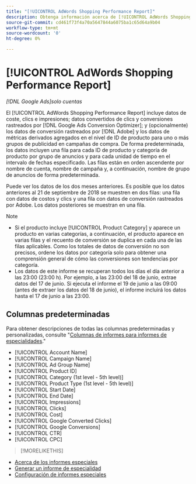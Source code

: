 ```yaml
---
title: "[!UICONTROL AdWords Shopping Performance Report]"
description: Obtenga información acerca de [!UICONTROL AdWords Shopping Performance Report].
source-git-commit: cd461f73f4a70a5647844a6075ba1c65d64a9b04
workflow-type: tm+mt
source-wordcount: '0'
ht-degree: 0%

---
```


# [!UICONTROL AdWords Shopping Performance Report]

*[!DNL Google Ads]solo cuentas*

El [!UICONTROL AdWords Shopping Performance Report] incluye datos de coste, clics e impresiones; datos convertidos de clics y conversiones rastreados por [!DNL Google Ads Conversion Optimizer]; y (opcionalmente) los datos de conversión rastreados por [!DNL Adobe] y los datos de métricas derivados agregados en el nivel de ID de producto para uno o más grupos de publicidad en campañas de compra. De forma predeterminada, los datos incluyen una fila para cada ID de producto y categoría de producto por grupo de anuncios y para cada unidad de tiempo en el intervalo de fechas especificado. Las filas están en orden ascendente por nombre de cuenta, nombre de campaña y, a continuación, nombre de grupo de anuncios de forma predeterminada.

Puede ver los datos de los dos meses anteriores. Es posible que los datos anteriores al 21 de septiembre de 2018 se muestren en dos filas: una fila con datos de costos y clics y una fila con datos de conversión rastreados por Adobe. Los datos posteriores se muestran en una fila.

>[!NOTE]
>
>* Si el producto incluye [!UICONTROL Product Category] y aparece un producto en varias categorías, a continuación, el producto aparece en varias filas y el recuento de conversión se duplica en cada una de las filas aplicables. Como los totales de datos de conversión no son precisos, ordene los datos por categoría solo para obtener una comprensión general de cómo las conversiones son tendencias por categoría.
>* Los datos de este informe se recuperan todos los días el día anterior a las 23:00 (23:00 h). Por ejemplo, a las 23:00 del 18 de junio, extrae datos del 17 de junio. Si ejecuta el informe el 19 de junio a las 09:00 (antes de extraer los datos del 18 de junio), el informe incluirá los datos hasta el 17 de junio a las 23:00.


## Columnas predeterminadas

Para obtener descripciones de todas las columnas predeterminadas y personalizadas, consulte &quot;[Columnas de informes para informes de especialidades](specialty-report-columns.md).&quot;

* [!UICONTROL Account Name]
* [!UICONTROL Campaign Name]
* [!UICONTROL Ad Group Name]
* [!UICONTROL Product ID]
* [!UICONTROL Category (1st level - 5th level)]
* [!UICONTROL Product Type (1st level - 5th level)]
* [!UICONTROL Start Date]
* [!UICONTROL End Date]
* [!UICONTROL Impressions]
* [!UICONTROL Clicks]
* [!UICONTROL Cost]
* [!UICONTROL Google Converted Clicks]
* [!UICONTROL Google Conversions]
* [!UICONTROL CTR]
* [!UICONTROL CPC]

>[!MORELIKETHIS]
* [Acerca de los informes especiales](specialty-report-about.md)
* [Generar un informe de especialidad](specialty-report-generate.md)
* [Configuración de informes especiales](specialty-report-settings.md)

